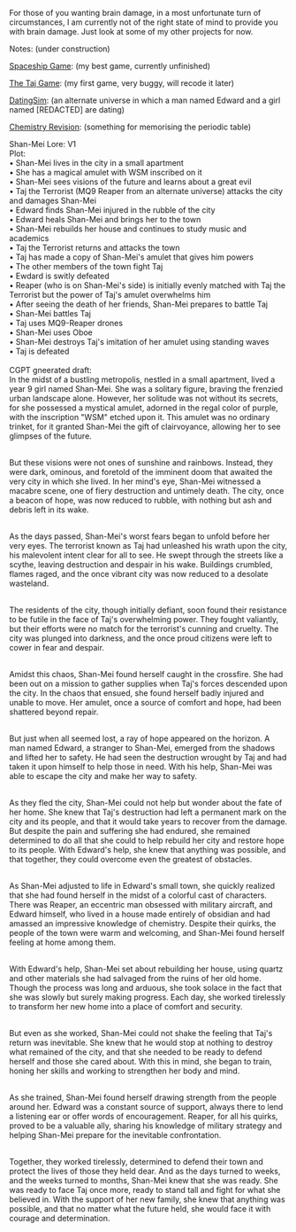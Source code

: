 For those of you wanting brain damage, in a most unfortunate turn of circumstances, I am currently not of the right state of mind to provide you with brain damage. Just look at some of my other projects for now.

Notes: (under construction) <br>

<a href="https://github.com/GrimReaper2654/Spaceship-Game">Spaceship Game</a>: (my best game, currently unfinished) <br>

<a href="https://github.com/GrimReaper2654/Taj-Game">The Taj Game</a>: (my first game, very buggy, will recode it later) <br>

<a href="https://github.com/GrimReaper2654/Huynh-Dating-Simulator-EXTREME">DatingSim</a>: (an alternate universe in which a man named Edward and a girl named [REDACTED] are dating)<br>

<a href="https://github.com/GrimReaper2654/Chemistry-Revision">Chemistry Revision</a>: (something for memorising the periodic table)<br>

Shan-Mei Lore: V1 <br>
Plot:<br>
• Shan-Mei lives in the city in a small apartment<br>
• She has a magical amulet with WSM inscribed on it<br>
• Shan-Mei sees visions of the future and learns about a great evil<br>
• Taj the Terrorist (MQ9 Reaper from an alternate universe) attacks the city and damages Shan-Mei<br>
• Edward finds Shan-Mei injured in the rubble of the city<br>
• Edward heals Shan-Mei and brings her to the town<br>
• Shan-Mei rebuilds her house and continues to study music and academics<br>
• Taj the Terrorist returns and attacks the town<br>
• Taj has made a copy of Shan-Mei's amulet that gives him powers<br>
• The other members of the town fight Taj<br>
• Ewdard is switly defeated<br>
• Reaper (who is on Shan-Mei's side) is initially evenly matched with Taj the Terrorist but the power of Taj's amulet overwhelms him<br>
• After seeing the death of her friends, Shan-Mei prepares to battle Taj<br>
• Shan-Mei battles Taj<br>
• Taj uses MQ9-Reaper drones<br>
• Shan-Mei uses Oboe<br>
• Shan-Mei destroys Taj's imitation of her amulet using standing waves<br>
• Taj is defeated<br>
<br>
CGPT gneerated draft:<br>
In the midst of a bustling metropolis, nestled in a small apartment, lived a year 9 girl named Shan-Mei. She was a solitary figure, braving the frenzied urban landscape alone. However, her solitude was not without its secrets, for she possessed a mystical amulet, adorned in the regal color of purple, with the inscription "WSM" etched upon it. This amulet was no ordinary trinket, for it granted Shan-Mei the gift of clairvoyance, allowing her to see glimpses of the future.<br><br>

But these visions were not ones of sunshine and rainbows. Instead, they were dark, ominous, and foretold of the imminent doom that awaited the very city in which she lived. In her mind's eye, Shan-Mei witnessed a macabre scene, one of fiery destruction and untimely death. The city, once a beacon of hope, was now reduced to rubble, with nothing but ash and debris left in its wake.<br><br>

As the days passed, Shan-Mei's worst fears began to unfold before her very eyes. The terrorist known as Taj had unleashed his wrath upon the city, his malevolent intent clear for all to see. He swept through the streets like a scythe, leaving destruction and despair in his wake. Buildings crumbled, flames raged, and the once vibrant city was now reduced to a desolate wasteland. <br><br>

The residents of the city, though initially defiant, soon found their resistance to be futile in the face of Taj's overwhelming power. They fought valiantly, but their efforts were no match for the terrorist's cunning and cruelty. The city was plunged into darkness, and the once proud citizens were left to cower in fear and despair.<br><br>

Amidst this chaos, Shan-Mei found herself caught in the crossfire. She had been out on a mission to gather supplies when Taj's forces descended upon the city. In the chaos that ensued, she found herself badly injured and unable to move. Her amulet, once a source of comfort and hope, had been shattered beyond repair.<br><br>

But just when all seemed lost, a ray of hope appeared on the horizon. A man named Edward, a stranger to Shan-Mei, emerged from the shadows and lifted her to safety. He had seen the destruction wrought by Taj and had taken it upon himself to help those in need. With his help, Shan-Mei was able to escape the city and make her way to safety.<br><br>

As they fled the city, Shan-Mei could not help but wonder about the fate of her home. She knew that Taj's destruction had left a permanent mark on the city and its people, and that it would take years to recover from the damage. But despite the pain and suffering she had endured, she remained determined to do all that she could to help rebuild her city and restore hope to its people. With Edward's help, she knew that anything was possible, and that together, they could overcome even the greatest of obstacles.<br><br>

As Shan-Mei adjusted to life in Edward's small town, she quickly realized that she had found herself in the midst of a colorful cast of characters. There was Reaper, an eccentric man obsessed with military aircraft, and Edward himself, who lived in a house made entirely of obsidian and had amassed an impressive knowledge of chemistry. Despite their quirks, the people of the town were warm and welcoming, and Shan-Mei found herself feeling at home among them.<br><br>

With Edward's help, Shan-Mei set about rebuilding her house, using quartz and other materials she had salvaged from the ruins of her old home. Though the process was long and arduous, she took solace in the fact that she was slowly but surely making progress. Each day, she worked tirelessly to transform her new home into a place of comfort and security.<br><br>

But even as she worked, Shan-Mei could not shake the feeling that Taj's return was inevitable. She knew that he would stop at nothing to destroy what remained of the city, and that she needed to be ready to defend herself and those she cared about. With this in mind, she began to train, honing her skills and working to strengthen her body and mind.<br><br>

As she trained, Shan-Mei found herself drawing strength from the people around her. Edward was a constant source of support, always there to lend a listening ear or offer words of encouragement. Reaper, for all his quirks, proved to be a valuable ally, sharing his knowledge of military strategy and helping Shan-Mei prepare for the inevitable confrontation.<br><br>

Together, they worked tirelessly, determined to defend their town and protect the lives of those they held dear. And as the days turned to weeks, and the weeks turned to months, Shan-Mei knew that she was ready. She was ready to face Taj once more, ready to stand tall and fight for what she believed in. With the support of her new family, she knew that anything was possible, and that no matter what the future held, she would face it with courage and determination.<br><br>

